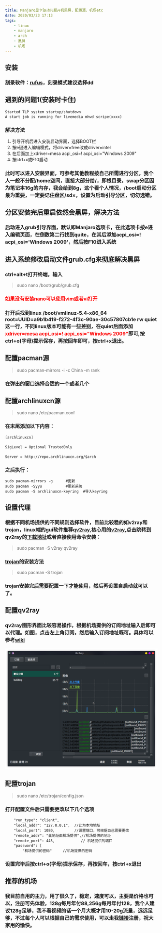 ```yaml
---
title: Manjaro显卡驱动问题开机黑屏，配置源，机场etc
date: 2020/03/23 17:13
tags: 
    - linux
    - manjaro
    - arch
    - 黑屏
    - 机场
---
```

## 安装
### 刻录软件：[rufus](https://rufus.ie/)，刻录模式建议选择dd
## 遇到的问题1(安装时卡住)
```shell
Started TLP system startup/shutdown
A start job is running for livemedia mhwd scripe(xxxx)
```
### 解决方法
1. 引导开机后进入安装启动界面，选择BOOT栏
2. 按e键进入编辑模式，将driver=free改成driver=intel
3. 在后面加上xdriver=mesa acpi_osi=! acpi_osi="Windows 2009"
4. 按ctrl+x或F10启动
### 此时可以进入安装界面，可参考其他教程按自己所需进行分区，我个人一般不分配/home空间，直接大部分给/，即根目录，swap分区因为笔记本16g的内存，我会给到8g，这个看个人情况，/boot启动分区最为重要，一定要记住盘区/sd×，设置为启动引导分区，切勿选错。
## 分区安装完后重启依然会黑屏，解决方法
### 启动进入grub引导界面，默认即Manjaro选项卡，在此选项卡按e进入编辑页面，在倒数第二行找到quite，在其后添加acpi_osi=! acpi_osi='Windows 2009'，然后按F10进入系统
## 进入系统修改启动文件grub.cfg来彻底解决黑屏
### ctrl+alt+t打开终端，输入
> sudo nano /boot/grub/grub.cfg
### <font color=#ff0000 size=3>如果没有安装nano可以使用vim或者vi打开</font>
### 打开后找到linux   /boot/vmlinuz-5.4-x86_64 root=UUID=a9b1b419-f272-4f3c-90ae-30c57807cb1e rw  quiet这一行，不同linux版本可能有一些差别，在quiet后面添加<font color=#ff0000 size=3>xdriver=mesa acpi_osi=! acpi_osi="Windows 2009"</font>即可,按ctrl+o(字母)提示保存，再按回车即可，按ctrl+x退出。
## 配置pacman源
> sudo pacman-mirrors -i -c China -m rank
### 在弹出的窗口选择合适的一个或者几个
## 配置archlinuxcn源
>sudo nano /etc/pacman.conf
### 在末尾添加以下内容：
```shell
[archlinuxcn]

SigLevel = Optional TrustedOnly

Server = http://repo.archlinuxcn.org/$arch
```
### 之后执行：
```shell
sudo pacman-mirrors -g      #更新
sudo pacman -Syyu           #更新系统
sudo pacman -S archlinuxcn-keyring  #导入keyring
```
## 设置代理
### 根据不同机场提供的不同规则选择软件，目前比较稳的如v2ray和trojan，linux端的gui软件推荐[qv2ray](https://github.com/Qv2ray/Qv2ray),核心用的[v2ray](https://github.com/v2ray/v2ray-core),点击跳转到qv2ray的[下载地址](https://github.com/Qv2ray/Qv2ray/releases)或者直接使用命令安装：
>sudo pacman -S v2ray qv2ray
### [trojan](https://github.com/trojan-gfw/trojan)的安装方法
>sudo pacman -S trojan
### trojan安装完后需要配置一下才能使用，然后再设置自启动就可以了。
## 配置qv2ray
### qv2ray图形界面比较容易操作，根据机场提供的订阅地址输入后即可以代理。如图，点击左上角订阅，然后输入订阅地址既可。具体可以参考[wiki](https://github.com/Qv2ray/Qv2ray/wiki/Getting-Started-step0_zh)
![ ](/notes/blogImg/qv2ray.png)
## 配置trojan
> sudo nano /etc/trojan/config.json
### 打开配置文件后只需要更改以下几个选项
```shell
    "run_type": "client",
    "local_addr": "127.0.0.1",  //此为本地地址
    "local_port": 1080,         //设置端口，可根据自己需要更改
    "remote_addr": "此地址由机场提供",//机场提供的地址
    "remote_port": 443,            // 机场提供的端口
    "password": [
        "机场提供的密码"     //机场提供的密码
```
### 设置完毕后按ctrl+o(字母)提示保存，再按回车，按ctrl+x退出
## 推荐的机场
### 我目前自用的主力，用了很久了，稳定，速度可以，主要是价格也可以，注册可先体验，128g每月年付88,256g每月年付128，我个人建议128g足够，我不看视频的话一个月大概才用10-20g流量，远远足够，不过每个人可以根据自己的需求使用，可以走我[链接](https://pud.life/aff/geOg)注册，祝大家用的愉快。
